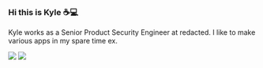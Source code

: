 ### Hi this is Kyle ☕💻

Kyle works as a Senior Product Security Engineer at redacted. I like to make various apps in my spare time ex.

<a href="https://www.youtube.com/channel/UCeSBNDhEqcQSfeR8LEcD-NA"><img src="https://img.shields.io/badge/Youtube-FF0000?style=for-the-badge&logo=twitch&logoColor=white"></img></a>
<a href="https://www.twitch.tv/b3nac_sec"><img src="https://img.shields.io/badge/Twitch-9146FF?style=for-the-badge&logo=twitch&logoColor=white"></img></a>
